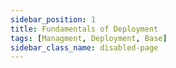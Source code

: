 ```yaml
---
sidebar_position: 1
title: Fundamentals of Deployment
tags: [Managment, Deployment, Base]
sidebar_class_name: disabled-page
---
```


